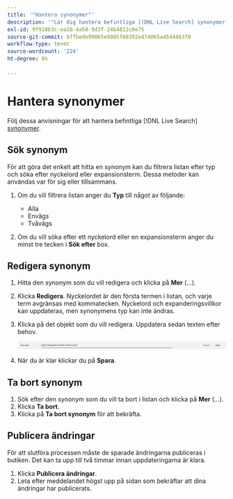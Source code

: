 ```yaml
---
title: '"Hantera synonymer"'
description: '"Lär dig hantera befintliga [!DNL Live Search] synonymer."'
exl-id: 9f910b3c-ea28-4a50-9d3f-24b4812c0e75
source-git-commit: bffbede99865e9085f60392e474065a454446370
workflow-type: tm+mt
source-wordcount: '224'
ht-degree: 0%

---
```


# Hantera synonymer

Följ dessa anvisningar för att hantera befintliga [!DNL Live Search] [synonymer](synonyms.md).

## Sök synonym

För att göra det enkelt att hitta en synonym kan du filtrera listan efter typ och söka efter nyckelord eller expansionsterm.  Dessa metoder kan användas var för sig eller tillsammans.

1. Om du vill filtrera listan anger du **Typ** till något av följande:

   * Alla
   * Envägs
   * Tvåvägs

1. Om du vill söka efter ett nyckelord eller en expansionsterm anger du minst tre tecken i **Sök efter** box.

## Redigera synonym

1. Hitta den synonym som du vill redigera och klicka på **Mer** (...).

1. Klicka **Redigera**.
Nyckelordet är den första termen i listan, och varje term avgränsas med kommatecken. Nyckelord och expanderingsvillkor kan uppdateras, men synonymens typ kan inte ändras.
1. Klicka på det objekt som du vill redigera. Uppdatera sedan texten efter behov.

   ![redigera tvåvägssynonym](assets/synonym-two-way-edit.png)

1. När du är klar klickar du på **Spara**.

## Ta bort synonym

1. Sök efter den synonym som du vill ta bort i listan och klicka på **Mer** (...).
1. Klicka **Ta bort**.
1. Klicka på **Ta bort synonym** för att bekräfta.

## Publicera ändringar

För att slutföra processen måste de sparade ändringarna publiceras i butiken. Det kan ta upp till två timmar innan uppdateringarna är klara.

1. Klicka **Publicera ändringar**.
1. Leta efter meddelandet högst upp på sidan som bekräftar att dina ändringar har publicerats.
